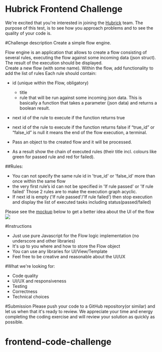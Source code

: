 Hubrick Frontend Challenge
========================

We're excited that you're interested in joining the [Hubrick](https://hubrick.com/) team. 
The purpose of this test, is to see how you approach problems and to see the quality of your code is.

#Challenge description
Create a simple flow engine.

Flow engine is an application that allows to create a flow consisting of several rules, executing the flow against some incoming data (json struct). The result of the execution should be displayed.  
Create a new flow (with some name). 
Within the flow, add functionality to add the list of rules
	Each rule should contain:
- id (unique within the Flow, obligatory)
	- title
	- rule that will be run against some incoming json data. This is basically a function that takes a parameter (json data) and returns a boolean result.
- next id of the rule to execute if the function returns true
- next id of the rule to execute if the function returns false
	if “true_id” or “false_id” is null it means the end of the flow execution, a terminal.

- Pass an object to the created flow and it will be processed. 
- As a result show the chain of executed rules (their title incl. colours like green for passed rule and red for failed).

##Rules:
- You can not specify the same rule id in 'true_id' or 'false_id' more than once within the same flow
-  the very first rule’s id can not be specified in 'If rule passed' or 'If rule failed'
Those 2 rules are to make the execution graph acyclic.
- If next id is empty ('If rule passed'/'If rule failed') then stop execution and display the list of executed tasks including status(passed/failed)

Please see the [mockup](https://raw.githubusercontent.com/hubrick/frontend-code-challenge/master/frontend-challenge-flow-mockup.png) below to get a better idea about the UI of the flow
![](https://raw.githubusercontent.com/hubrick/frontend-code-challenge/master/frontend-challenge-flow-mockup.png)

#Instructions
- Just use pure Javascript for the Flow logic implementation (no underscore and other libraries)
- It's up to you where and how to store the Flow object
- You can use any libraries for UI/View/Template
- Feel free to be creative and reasonable about the UI/UX

#What we're looking for:
- Code quality
- UI/UX and responsiveness
- Testing
- Correctness
- Technical choices

#Submission
Please push your code to a GitHub repository(or similar) and let us when that it's ready to review. We appreciate your time and energy completing the coding exercise and will review your solution as quickly as possible.
# frontend-code-challenge
